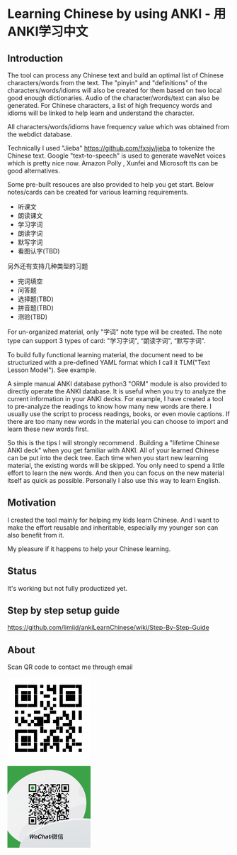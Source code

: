 # Learning Chinese by using ANKI - 用ANKI学习中文

## Introduction

The tool can process any Chinese text and build an optimal list of Chinese characters/words from the text. The "pinyin" and "definitions" of the characters/words/idioms will also be created for them based on two local good enough dictionaries. Audio of the character/words/text can also be generated. For Chinese characters, a list of high frequency words and idioms will be linked to help learn and understand the character.

All characters/words/idioms have frequency value which was obtained from the webdict database.

Technically I used "Jieba" https://github.com/fxsjy/jieba to tokenize the Chinese text.  Google "text-to-speech" is used to generate waveNet voices which is pretty nice now. Amazon Polly , Xunfei and Microsoft tts can be good alternatives.

Some pre-built resouces are also provided to help you get start. Below notes/cards can be created for various learning requirements.

* 听课文
* 朗读课文
* 学习字词
* 朗读字词
* 默写字词
* 看图认字(TBD)

另外还有支持几种类型的习题

* 完词填空
* 问答题
* 选择题(TBD)
* 拼音题(TBD)
* 测验(TBD)


For un-organized material, only "字词" note type will be created. The note type can support 3 types of card: "学习字词", “朗读字词", “默写字词". 

To build fully functional learning material, the document need to be structurized with a pre-defined YAML format which I call it TLM("Text Lesson Model"). See example.

A simple manual ANKI database python3 "ORM" module is also provided to directly operate the ANKI database. It is useful when you try to analyze the current information in your ANKI decks. For example, I have created a tool to pre-analyze the readings to know how many new words are there. I usually use the script to process readings, books, or even movie captions. If there are too many new words in the material you can choose to import and learn these new words first.

So this is the tips I will strongly recommend . Building a "lifetime Chinese ANKI deck" when you get familiar with ANKI. All of your learned Chinese can be put into the deck tree. Each time when you start new learning material, the existing words will be skipped. You only need to spend a little effort to learn the new words. And then you can focus on the new material itself as quick as possible. Personally I also use this way to learn English. 


## Motivation

I created the tool mainly for helping my kids learn Chinese. And I want to make the effort reusable and inheritable, especially my younger son can also benefit from it.

My pleasure if it happens to help your Chinese learning.

## Status

It's working but not fully productized yet.

## Step by step setup guide

https://github.com/limijd/ankiLearnChinese/wiki/Step-By-Step-Guide

## About

Scan QR code to contact me through email

![alt text](./misc/em.png)

![alt text](./misc/wchat.png)

